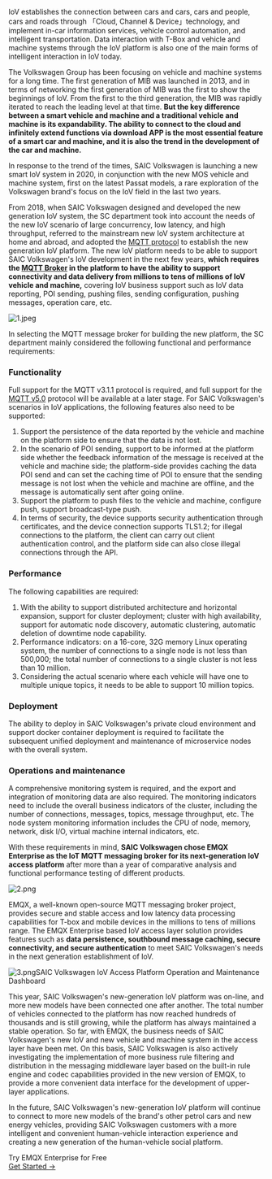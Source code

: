 IoV establishes the connection between cars and cars, cars and people, cars and roads through 「Cloud, Channel & Device」technology, and implement in-car information services, vehicle control automation, and intelligent transportation. Data interaction with T-Box and vehicle and machine systems through the IoV platform is also one of the main forms of intelligent interaction in IoV today. 

The Volkswagen Group has been focusing on vehicle and machine systems for a long time. The first generation of MIB was launched in 2013, and in terms of networking the first generation of MIB was the first to show the beginnings of IoV. From the first to the third generation, the MIB was rapidly iterated to reach the leading level at that time. **But the key difference between a smart vehicle and machine and a traditional vehicle and machine is its expandability. The ability to connect to the cloud and infinitely extend functions via download APP is the most essential feature of a smart car and machine, and it is also the trend in the development of the car and machine.**

In response to the trend of the times, SAIC Volkswagen is launching a new smart IoV system in 2020, in conjunction with the new MOS vehicle and machine system, first on the latest Passat models, a rare exploration of the Volkswagen brand's focus on the IoV field in the last two years.

From 2018, when SAIC Volkswagen designed and developed the new generation IoV system, the SC department took into account the needs of the new IoV scenario of large concurrency, low latency, and high throughput, referred to the mainstream new IoV system architecture at home and abroad, and adopted the [MQTT protocol](https://www.emqx.com/en/mqtt) to establish the new generation IoV platform. The new IoV platform needs to be able to support SAIC Volkswagen's IoV development in the next few years, **which requires the [MQTT Broker](https://www.emqx.com/en/products/emqx)  in the platform to have the ability to support connectivity and data delivery from millions to tens of millions of IoV vehicle and machine,** covering IoV business support such as IoV data reporting, POI sending, pushing files, sending configuration, pushing messages, operation care, etc.

![1.jpeg](https://assets.emqx.com/images/74feb63cc8309809382e65a841d9e8f5.jpeg)

In selecting the MQTT message broker for building the new platform, the SC department mainly considered the following functional and performance requirements:

### Functionality

Full support for the MQTT v3.1.1 protocol is required, and full support for the [MQTT v5.0](https://www.emqx.com/en/mqtt/mqtt5) protocol will be available at a later stage. For SAIC Volkswagen's scenarios in IoV applications, the following features also need to be supported:

1. Support the persistence of the data reported by the vehicle and machine on the platform side to ensure that the data is not lost.
1. In the scenario of POI sending, support to be informed at the platform side whether the feedback information of the message is received at the vehicle and machine side; the platform-side provides caching the data POI send and can set the caching time of POI to ensure that the sending message is not lost when the vehicle and machine are offline, and the message is automatically sent after going online.
1. Support the platform to push files to the vehicle and machine, configure push, support broadcast-type push.
1. In terms of security, the device supports security authentication through certificates, and the device connection supports TLS1.2; for illegal connections to the platform, the client can carry out client authentication control, and the platform side can also close illegal connections through the API.

### Performance

The following capabilities are required:

1. With the ability to support distributed architecture and horizontal expansion, support for cluster deployment; cluster with high availability, support for automatic node discovery, automatic clustering, automatic deletion of downtime node capability.
1. Performance indicators: on a 16-core, 32G memory Linux operating system, the number of connections to a single node is not less than 500,000; the total number of connections to a single cluster is not less than 10 million.
1. Considering the actual scenario where each vehicle will have one to multiple unique topics, it needs to be able to support 10 million topics.

### Deployment

The ability to deploy in SAIC Volkswagen's private cloud environment and support docker container deployment is required to facilitate the subsequent unified deployment and maintenance of microservice nodes with the overall system.

### Operations and maintenance

A comprehensive monitoring system is required, and the export and integration of monitoring data are also required. The monitoring indicators need to include the overall business indicators of the cluster, including the number of connections, messages, topics, message throughput, etc. The node system monitoring information includes the CPU of node, memory, network, disk I/O, virtual machine internal indicators, etc.

With these requirements in mind, **SAIC Volkswagen chose EMQX Enterprise as the IoT MQTT messaging broker for its next-generation IoV access platform** after more than a year of comparative analysis and functional performance testing of different products.

![2.png](https://assets.emqx.com/images/f4a466363c48f0018aecc91d6564f123.png)

EMQX, a well-known open-source MQTT messaging broker project, provides secure and stable access and low latency data processing capabilities for T-box and mobile devices in the millions to tens of millions range. The EMQX Enterprise based IoV access layer solution provides features such as **data persistence, southbound message caching, secure connectivity, and secure authentication** to meet SAIC Volkswagen's needs in the next generation establishment of IoV.

![3.png](https://assets.emqx.com/images/131d31c9c2cdafeea323a8254bd29fd3.png)SAIC Volkswagen IoV Access Platform Operation and Maintenance Dashboard

This year, SAIC Volkswagen's new-generation IoV platform was on-line, and more new models have been connected one after another. The total number of vehicles connected to the platform has now reached hundreds of thousands and is still growing, while the platform has always maintained a stable operation. So far, with EMQX, the business needs of SAIC Volkswagen's new IoV and new vehicle and machine system in the access layer have been met. On this basis, SAIC Volkswagen is also actively investigating the implementation of more business rule filtering and distribution in the messaging middleware layer based on the built-in rule engine and codec capabilities provided in the new version of EMQX, to provide a more convenient data interface for the development of upper-layer applications.

In the future, SAIC Volkswagen's new-generation IoV platform will continue to connect to more new models of the brand's other petrol cars and new energy vehicles, providing SAIC Volkswagen customers with a more intelligent and convenient human-vehicle interaction experience and creating a new generation of the human-vehicle social platform.


<section class="promotion">
    <div>
        Try EMQX Enterprise for Free
    </div>
    <a href="https://www.emqx.com/en/try?product=enterprise" class="button is-gradient px-5">Get Started →</a >
</section>
